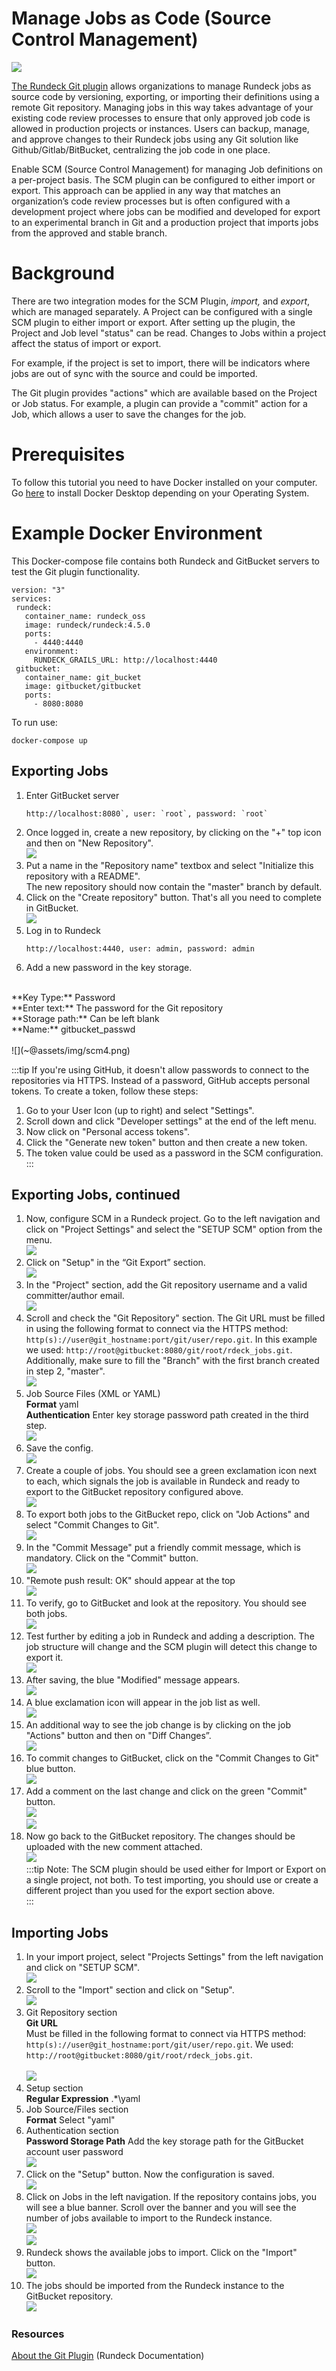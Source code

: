 # Manage Jobs as Code (Source Control Management)

![](~@assets/img/scm1.png)

[The Rundeck Git plugin](https://docs.rundeck.com/docs/manual/projects/scm/git.html) allows organizations to manage Rundeck jobs as source code by versioning, exporting, or importing their definitions using a remote Git repository. Managing jobs in this way takes advantage of your existing code review processes to ensure that only approved job code is allowed in production projects or instances. Users can backup, manage, and approve changes to their Rundeck jobs using any Git solution like Github/Gitlab/BitBucket, centralizing the job code in one place.

Enable SCM (Source Control Management) for managing Job definitions on a per-project basis. The SCM plugin can be configured to either import or export.  This approach can be applied in any way that matches an organization’s code review processes but is often configured with a development project where jobs can be modified and developed for export to an experimental branch in Git and a production project that imports jobs from the approved and stable branch.

# Background

There are two integration modes for the SCM Plugin, _import,_ and _export_, which are managed separately.  A Project can be configured with a single SCM plugin to either import or export. After setting up the plugin, the Project and Job level "status" can be read. Changes to Jobs within a project affect the status of import or export.  

For example, if the project is set to import, there will be indicators where jobs are out of sync with the source and could be imported.

The Git plugin provides "actions" which are available based on the Project or Job status. For example, a plugin can provide a "commit" action for a Job, which allows a user to save the changes for the job.

# Prerequisites

To follow this tutorial you need to have Docker installed on your computer. Go [here](https://docs.docker.com/get-docker/) to install Docker Desktop depending on your Operating System.

# Example Docker Environment
This Docker-compose file contains both Rundeck and GitBucket servers to test the Git plugin functionality.

```
version: "3"
services:
 rundeck:
   container_name: rundeck_oss
   image: rundeck/rundeck:4.5.0
   ports:
     - 4440:4440
   environment:
     RUNDECK_GRAILS_URL: http://localhost:4440
 gitbucket:
   container_name: git_bucket
   image: gitbucket/gitbucket
   ports:
     - 8080:8080
```

To run use:

```
docker-compose up
```

## Exporting Jobs

1. Enter GitBucket server<br>
	```
	http://localhost:8080`, user: `root`, password: `root`
	```
1. Once logged in, create a new repository, by clicking on the "+" top icon and then on "New Repository".<br>
![](~@assets/img/scm2.png)<br>
1. Put a name in the "Repository name" textbox and select "Initialize this repository with a README".<br>
     The new repository should now contain the "master" branch by default.<br>
1. Click on the "Create repository" button. That's all you need to complete in GitBucket.<br>
![](~@assets/img/scm3.png)<br>
1. Log in to Rundeck<br>
    ```
    http://localhost:4440, user: admin, password: admin
    ```
1. Add a new password in the key storage.<br>
<br>
 **Key Type:** Password<br>
 **Enter text:** The password for the Git repository<br>
 **Storage path:** Can be left blank<br>
 **Name:** gitbucket_passwd<br>
<br>
![](~@assets/img/scm4.png)<br>


:::tip
If you're using GitHub, it doesn't allow passwords to connect to the repositories via HTTPS. Instead of a password, GitHub accepts personal tokens. To create a token, follow these steps:<br>

1.  Go to your User Icon (up to right) and select "Settings".<br>
1.  Scroll down and click "Developer settings" at the end of the left menu.<br>
1.  Now click on "Personal access tokens".<br>
1.  Click the "Generate new token" button and then create a new token.<br>
1.  The token value could be used as a password in the SCM configuration.<br>
:::

## Exporting Jobs, continued

1.  Now, configure SCM in a Rundeck project. Go to the left navigation and click on "Project Settings" and select the "SETUP SCM" option from the menu.<br>
	![](~@assets/img/scm5.png)<br>
1.  Click on "Setup" in the “Git Export” section.<br>
	![](~@assets/img/scm6.png)<br>
1. In the "Project" section, add the Git repository username and a valid committer/author email.<br>
	![](~@assets/img/scm7.png)<br>
1. Scroll and check the "Git Repository" section. The Git URL must be filled in using the following format to connect via the HTTPS method:<br>
    	`http(s)://user@git_hostname:port/git/user/repo.git`. In this example we used: `http://root@gitbucket:8080/git/root/rdeck_jobs.git`. Additionally, make sure to fill the "Branch" with the first branch created in step 2, "master".<br>
	![](~@assets/img/scm8.png)<br>
1. Job Source Files (XML or YAML)<br>
 **Format** yaml<br>
 **Authentication** Enter key storage password path created in the third step.<br>
![](~@assets/img/scm9.png)<br>
1. Save the config.<br>
![](~@assets/img/scm10.png)<br>
1. Create a couple of jobs. You should see a green exclamation icon next to each, which signals the job is available in Rundeck and ready to export to the GitBucket repository configured above.<br>
![](~@assets/img/scm11.png)<br>
1. To export both jobs to the GitBucket repo, click on "Job Actions" and select "Commit Changes to Git".<br>
![](~@assets/img/scm12.png)<br>
1. In the "Commit Message" put a friendly commit message, which is mandatory.  Click on the "Commit" button.<br>
![](~@assets/img/scm13.png)<br>
1. "Remote push result: OK" should appear at the top<br>
![](~@assets/img/scm14.png)<br>
1. To verify, go to GitBucket and look at the repository. You should see both jobs.<br>
![](~@assets/img/scm15.png)<br>
1. Test further by editing a job in Rundeck and adding a description. The job structure will change and the SCM plugin will detect this change to export it.<br>
![](~@assets/img/scm16.png)<br>
1. After saving, the blue "Modified" message appears.<br>
![](~@assets/img/scm17.png)<br>
1. A blue exclamation icon will appear in the job list as well.<br>
![](~@assets/img/scm18.png)<br>
1. An additional way to see the job change is by clicking on the job "Actions" button and then on "Diff Changes”.<br>
![](~@assets/img/scm19.png)<br>
1. To commit changes to GitBucket, click on the "Commit Changes to Git" blue button.<br>
![](~@assets/img/scm20.png)<br>
1. Add a comment on the last change and click on the green "Commit" button.<br>
![](~@assets/img/scm21.png)<br>
![](~@assets/img/scm22.png)<br>
1. Now go back to the GitBucket repository. The changes should be uploaded with the new comment attached.<br>
![](~@assets/img/scm23.png)<br>
:::tip
Note: The SCM plugin should be used either for Import or Export on a single project, not both.  To test importing, you should use or create a different project than you used for the export section above.<br>
:::

## Importing Jobs

1. In your import project, select "Projects Settings" from the left navigation and click on "SETUP SCM".<br>
	![](~@assets/img/scm24.png)<br>
1. Scroll to the "Import" section and click on "Setup".<br>
	![](~@assets/img/scm25.png)<br>
1. Git Repository section<br>
    **Git URL**<br>
    Must be filled in the following format to connect via HTTPS method: `http(s)://user@git_hostname:port/git/user/repo.git`. We used: `http://root@gitbucket:8080/git/root/rdeck_jobs.git`.<br>    
![](~@assets/img/scm26.png)<br>
1. Setup section<br>
    **Regular Expression** .*\yaml<br>
1. Job Source/Files section<br>
    **Format** Select "yaml"<br>
1. Authentication section<br>
    **Password Storage Path** Add the key storage path for the GitBucket account user password<br>
 	![](~@assets/img/scm27.png)<br>
1. Click on the "Setup" button. Now the configuration is saved.<br>
 	![](~@assets/img/scm28.png)<br>
1. Click on Jobs in the left navigation. If the repository contains jobs, you will see a blue banner. Scroll over the banner and you will see the number of jobs available to import to the Rundeck instance.<br>
	![](~@assets/img/scm29.png)<br>
	![](~@assets/img/scm30.png)<br>
1. Rundeck shows the available jobs to import. Click on the "Import" button.<br>
	![](~@assets/img/scm31.png)<br>
1. The jobs should be imported from the Rundeck instance to the GitBucket repository.<br>
	![](~@assets/img/scm32.png)<br>

### Resources

[About the Git Plugin](https://docs.rundeck.com/docs/manual/projects/scm/git.html#git-plugin) (Rundeck Documentation)<br>
